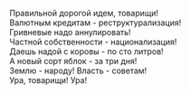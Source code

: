 Правильной дорогой идем, товарищи!  
Валютным кредитам - реструктурализация!  
Гривневые надо аннулировать!  
Частной собственности - национализация!  
Даешь надой с коровы - по сто литров!  
А новый сорт яблок - за три дня!  
Землю - народу! Власть - советам!  
Ура, товарищи! Ура!  
  
